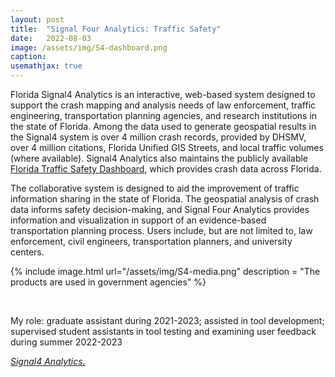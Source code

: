 ```yaml
---
layout: post
title:  "Signal Four Analytics: Traffic Safety"
date:   2022-08-03
image: /assets/img/S4-dashboard.png
caption:
usemathjax: true
---
```


Florida Signal4 Analytics is an interactive, web-based system designed to support the crash mapping and analysis needs of law enforcement, traffic engineering, transportation planning agencies, and research institutions in the state of Florida. Among the data used to generate geospatial results in the Signal4 system is over 4 million crash records, provided by DHSMV, over 4 million citations, Florida Unified GIS Streets, and local traffic volumes (where available). Signal4 Analytics also maintains the publicly available [Florida Traffic Safety Dashboard](https://signal4analytics.com/), which provides crash data across Florida. 

The collaborative system is designed to aid the improvement of traffic information sharing in the state of Florida. The geospatial analysis of crash data informs safety decision-making, and Signal Four Analytics provides information and visualization in support of an evidence-based transportation planning process. Users include, but are not limited to, law enforcement, civil engineers, transportation planners, and university centers.

{% include image.html url="/assets/img/S4-media.png" description = "The products are used in government agencies" %}

<br />

My role: graduate assistant during 2021-2023; assisted in tool development; supervised student assistants in tool testing and examining user feedback during summer 2022-2023

[*Signal4 Analytics.*](https://www.geoplan.ufl.edu/portfolio/signal4/)
